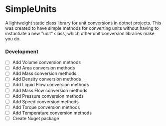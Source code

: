 # SimpleUnits
A lightweight static class library for unit conversions in dotnet projects. This was created to have simple methods for converting units without having to instantiate a new "unit" class, which other unit conversion libraries make you do.

### Development
- [ ] Add Volume conversion methods
- [ ] Add Area conversion methods
- [ ] Add Mass conversion methods
- [ ] Add Density conversion methods
- [ ] Add Liquid Flow conversion methods
- [ ] Add Mass Flow conversion methods
- [ ] Add Pressure conversion methods
- [ ] Add Speed conversion methods
- [ ] Add Torque conversion methods
- [ ] Add Temperature conversion methods
- [ ] Create Nuget package
